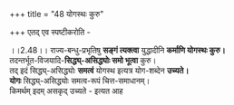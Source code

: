 +++
title = "48 योगस्थः कुरु"

+++
एतद् एव स्पष्टीकरोति -

।।2.48।। राज्य-बन्धु-प्रभृतिषु **सङ्गं त्यक्त्वा** युद्धादीनि **कर्माणि योगस्थः कुरु।**  
तदन्तर्भूत-विजयादि-**सिद्ध्य्-असिद्ध्योः समो भूत्वा** कुरु।  
तद् इदं सिद्ध्य्-असिद्ध्योः **समत्वं** योगस्थ इत्यत्र योग-शब्देन **उच्यते।**  
**योगः** सिद्ध्य्-असिद्ध्योः समत्व-रूपं चित्त-समाधानम्।  
किमर्थम् इदम् असकृद् उच्यते - इत्यत आह  
